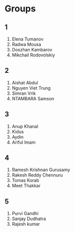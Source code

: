 # Groups

## 1
1. Elena Tumanov
2. Radwa Mousa
3. Doszhan Kambarov
4. Mikchail Rodovolskiy

## 2
1. Aishat Abdul
2. Nguyen Viet Trung
3. Simran Vrik
4. NTAMBARA Samson

## 3
1. Anup Khanal
2. Kidus
3. Aydin
4. Ariful Imam

## 4
1. Ramesh Krishnan Gurusamy
2. Rakesh Reddy Chennuru
3. Tomas Korab
4. Meet Thakkar

## 5 
1. Purvi Gandhi 
2. Sanjay Dudhatra
3. Rajesh kumar

